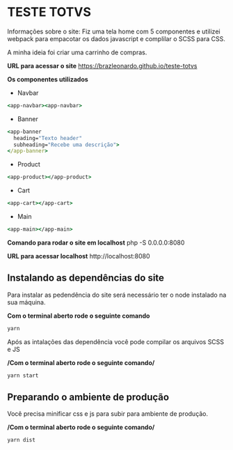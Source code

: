 # TESTE TOTVS

Informações sobre o site:
Fiz uma tela home com 5 componentes e utilizei webpack para empacotar os dados javascript e complilar o SCSS para CSS.

A minha ideia foi criar uma carrinho de compras.

**URL para acessar o site** https://brazleonardo.github.io/teste-totvs

**Os componentes utilizados** 

* Navbar
```cmd
<app-navbar><app-navbar>
```
* Banner
```cmd
<app-banner
  heading="Texto header"
  subheading="Recebe uma descrição">
</app-banner>
```
* Product
```cmd
<app-product></app-product>
```
* Cart
```cmd
<app-cart></app-cart>
```

* Main
```cmd
<app-main></app-main>
```

**Comando para rodar o site em localhost** php -S 0.0.0.0:8080

**URL para acessar localhost** http://localhost:8080

## Instalando as dependências do site 

Para instalar as pedendência do site será necessário ter o node instalado na sua máquina.

**Com o terminal aberto rode o seguinte comando**

```cmd
yarn
```

Após as intalações das dependência você pode compilar os arquivos SCSS e JS

**/Com o terminal aberto rode o seguinte comando/**

```cmd
yarn start
```

## Preparando o ambiente de produção

Você precisa minificar css e js para subir para ambiente de produção.

**/Com o terminal aberto rode o seguinte comando/**

```cmd
yarn dist
```